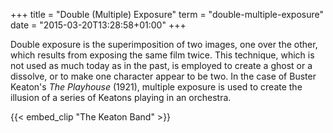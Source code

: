 +++
title = "Double (Multiple) Exposure"
term = "double-multiple-exposure"
date = "2015-03-20T13:28:58+01:00"
+++

Double exposure is the superimposition of two images, one over the
other, which results from exposing the same film twice. <!--more-->This
technique, which is not used as much today as in the past, is employed
to create a ghost or a dissolve, or to make one character appear to be
two. In the case of Buster Keaton's <i>The Playhouse</i> (1921), multiple
exposure is used to create the illusion of a series of Keatons playing
in an orchestra.

{{< embed_clip "The Keaton Band" >}}
